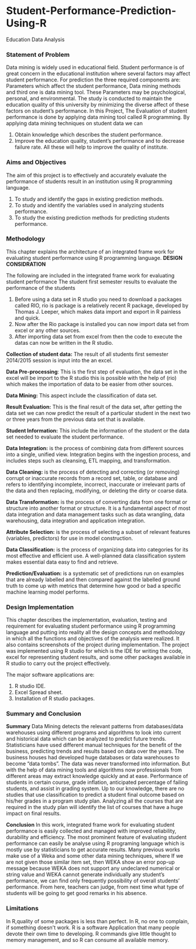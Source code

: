 # Student-Performance-Prediction-Using-R
Education Data Analysis

### Statement of Problem
Data mining is widely used in educational field. Student performance is of great concern in the educational institution where several factors may affect student performance. For prediction the three required components are: Parameters which affect the student performance, Data mining methods and third one is data mining tool. These Parameters may be psychological, personal, and environmental. The study is conducted to maintain the education quality of this university by minimizing the diverse affect of these factors on student’s performance. In this Project, The Evaluation of student performance is done by applying data mining tool called R programming. By applying data mining techniques on student data we can
1.	Obtain knowledge which describes the student performance. 
2.	 Improve the education quality, student’s performance and to decrease failure rate. All these will help to improve the quality of institute.  


### Aims and Objectives

The aim of this project is to effectively and accurately evaluate the performance of students result in an institution using R programming language.  
1.	To study and identify the gaps in existing prediction methods.
2.	To study and identify the variables used in analyzing students performance.
3.	To study the existing prediction methods for predicting students performance.

### Methodology

This chapter explains the architecture of an integrated frame work for evaluating student performance using R programming language.
**DESIGN CONSIDRATION**

The following are included in the integrated frame work for evaluating student performance 
 The student first semester results to evaluate the performance of the students 
1.	Before using a data set in R studio you need to download a packages called RIO, rio is package is a relatively recent R package, developed by Thomas J. Leeper, which makes data import and export in R painless and quick.
2.	Now after the Rio package is installed you can now import data set from excel or any other sources.
3.	After importing data set from excel from then the code to execute the datas can now be written in the R studio.

**Collection of student data:** The result of all students first semester 2014/2015 session is input into the an excel.

**Data Pre-processing**: This is the first step of evaluation, the data set in the excel will be import to the R studio this is possible with the help of (rio) which makes the importation of data to be easier from other sources.

**Data Mining:** This aspect include the classification of data set.

**Result Evaluation:** This is the final result of the data set, after getting the data set we can now predict the result of a particular student in the next two or three years from the previous data set that is available.

**Student Information:** This include the information of the student or the data set needed to evaluate the student performance.

**Data Integration:** is the process of combining data from different sources into a single, unified view. Integration begins with the ingestion process, and includes steps such as cleansing, ETL mapping, and transformation.

**Data Cleaning:** is the process of detecting and correcting (or removing) corrupt or inaccurate records from a record set, table, or database and refers to identifying incomplete, incorrect, inaccurate or irrelevant parts of the data and then replacing, modifying, or deleting the dirty or coarse data.

**Data Transformation:** is the process of converting data from one format or structure into another format or structure. It is a fundamental aspect of most data integration and data management tasks such as data wrangling, data warehousing, data integration and application integration.

**Attribute Selection:** is the process of selecting a subset of relevant features (variables, predictors) for use in model construction.

**Data Classification:** is the process of organizing data into categories for its most effective and efficient use. A well-planned data classification system makes essential data easy to find and retrieve.

**Prediction/Evaluation:** is a systematic set of predictions run on examples that are already labelled and then compared against the labelled ground truth to come up with metrics that determine how good or bad a specific machine learning model performs.


### Design Implementation
This chapter describes the implementation, evaluation, testing and requirement for evaluating student performance using R programming language and putting into reality all the design concepts and methodology in which all the functions and objectives of the analysis were realized. It also contains screenshots of the project during implementation. The project was implemented using R studio for which is the IDE for writing the code, excel for representing student results, and some other packages available in R studio to carry out the project effectively.

The major software applications are:
1.	R studio IDE.
2.	Excel Spread sheet.
3.	Installation of R studio packages.

### Summary and Conclusion

**Summary**
Data Mining detects the relevant patterns from databases/data warehouses using different programs and algorithms to look into current and historical data which can be analyzed to predict future trends.
Statisticians have used different manual techniques for the benefit of the business, predicting trends and results based on data over the years. The business houses had developed huge databases or data warehouses to become “data tombs”. The data was never transformed into information. But with the help of data mining tools and algorithms now professionals from different areas may extract knowledge quickly and at ease.
Performance of students in certain course, grade inflation, anticipated percentage of failing students, and assist in grading system. Up to our knowledge, there are no studies that use classification to predict a student final outcome based on his/her grades in a program study plan. Analyzing all the courses that are required in the study plan will identify the list of courses that have a huge impact on final results.

**Conclusion**
In this work, integrated frame work for evaluating student performance is easily collected and managed with improved reliability, durability and efficiency. 
The most prominent feature of evaluating student performance can easily be analyse using R programing language which is mostly use by statisticians to get accurate results. Many previous works make use of a Weka and some other data mining techniques, where If we are not given those similar item set, then WEKA show an error pop-up message because WEKA does not support any undeclared numerical or string value and   WEKA cannot generate individually any student’s performance, we can find only frequently possibility of overall students’ performance. From here, teachers can judge, from next time what type of students will be going to get good remarks in his absence.


### Limitations

In R,quality of some packages is less than perfect. In R, no one to complain, if something doesn't work. R is a software Application that many people devote their own time to developing. R commands give little thought to memory management, and so R can consume all available memory.
